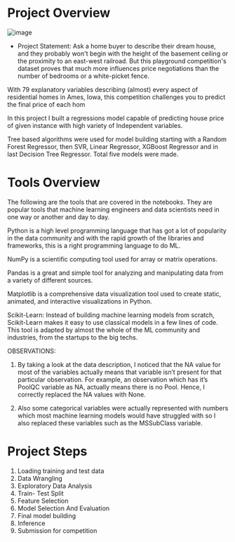 # Project Overview

![image](https://user-images.githubusercontent.com/85442734/156748571-fb165076-be07-4b74-81d2-c1f4c2b14845.png)

* Project Statement: 
Ask a home buyer to describe their dream house, and they probably won't begin with the height of the basement ceiling or the proximity to an east-west railroad. But this playground competition's dataset proves that much more influences price negotiations than the number of bedrooms or a white-picket fence.

With 79 explanatory variables describing (almost) every aspect of residential homes in Ames, Iowa, this competition challenges you to predict the final price of each hom

In this project I built a regressions model capable of predicting house price of given instance with high variety of Independent variables.

Tree based algorithms were used for model building starting with a Random Forest Regressor, then SVR, Linear Regressor, XGBoost Regressor and in last Decision Tree Regressor. Total five models were made.

# Tools Overview
The following are the tools that are covered in the notebooks. They are popular tools that machine learning engineers and data scientists need in one way or another and day to day.

Python is a high level programming language that has got a lot of popularity in the data community and with the rapid growth of the libraries and frameworks, this is a right programming language to do ML.

NumPy is a scientific computing tool used for array or matrix operations.

Pandas is a great and simple tool for analyzing and manipulating data from a variety of different sources.

Matplotlib is a comprehensive data visualization tool used to create static, animated, and interactive visualizations in Python.

Scikit-Learn: Instead of building machine learning models from scratch, Scikit-Learn makes it easy to use classical models in a few lines of code. This tool is adapted by almost the whole of the ML community and industries, from the startups to the big techs.

OBSERVATIONS:

1) By taking a look at the data description, I noticed that the NA value for most of the variables actually means that variable isn’t present for that particular observation. For example, an observation which has it’s PoolQC variable as NA, actually means there is no Pool. Hence, I correctly replaced the NA values with None.

2) Also some categorical variables were actually represented with numbers which most machine learning models would have struggled with so I also replaced these variables such as the MSSubClass variable.

#  Project Steps
1. Loading training and test data 
2. Data Wrangling
3. Exploratory Data Analysis
4. Train- Test Split
5. Feature Selection
6. Model Selection And Evaluation
7. Final model building
8. Inference 
9. Submission for competition 
